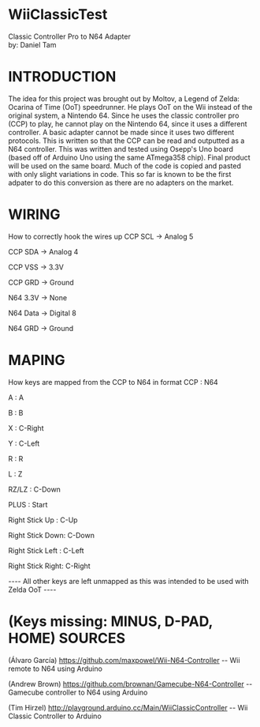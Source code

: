 WiiClassicTest
==============
Classic Controller Pro to N64 Adapter  
by: Daniel Tam

INTRODUCTION
===============================
The idea for this project was brought out by Moltov, a Legend of Zelda: Ocarina of Time (OoT) speedrunner.
He plays OoT on the Wii instead of the original system, a Nintendo 64. Since he uses the classic controller pro (CCP) to play, he cannot play on the Nintendo 64, since it uses a different controller. A basic adapter cannot be made since it uses two different protocols.
This is written so that the CCP can be read and outputted as a N64 controller.
This was written and tested using Osepp's Uno board (based off of Arduino Uno using the same ATmega358 chip).
Final product will be used on the same board.
Much of the code is copied and pasted with only slight variations in code.
This so far is known to be the first adpater to do this conversion as there are no adapters on the market.

WIRING
===============================

How to correctly hook the wires up
CCP SCL -> Analog 5

CCP SDA -> Analog 4

CCP VSS -> 3.3V

CCP GRD -> Ground

N64 3.3V -> None

N64 Data -> Digital 8

N64 GRD -> Ground

MAPING
============
How keys are mapped from the CCP to N64 in format CCP : N64

A : A

B : B

X : C-Right

Y : C-Left

R : R

L : Z

RZ/LZ : C-Down

PLUS : Start

Right Stick Up : C-Up

Right Stick Down: C-Down

Right Stick Left : C-Left

Right Stick Right: C-Right

---- All other keys are left unmapped as this was intended to be used with Zelda OoT ----

(Keys missing: MINUS, D-PAD, HOME)
SOURCES
================================
(Álvaro García) https://github.com/maxpowel/Wii-N64-Controller  -- Wii remote to N64 using Arduino

(Andrew Brown) https://github.com/brownan/Gamecube-N64-Controller -- Gamecube controller to N64 using Arduino

(Tim Hirzel) http://playground.arduino.cc/Main/WiiClassicController -- Wii Classic Controller to Arduino

